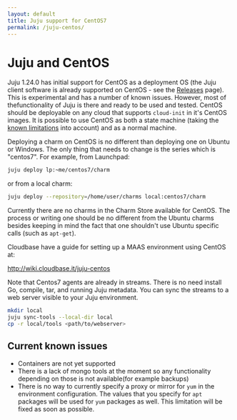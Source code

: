 ```yaml
---
layout: default
title: Juju support for CentOS7  
permalink: /juju-centos/
---
```


# Juju and CentOS
Juju 1.24.0 has initial support for CentOS as a deployment OS (the Juju client
software is already supported on CentOS - see the 
[Releases](./reference-releases.html) page). This is experimental and has a 
number of known issues. However, most of thefunctionality of Juju is there and
ready to be used and tested. 
CentOS should be deployable on any cloud that supports `cloud-init` in it's
CentOS images. It is possible to use CentOS as both a state machine (taking
the [known limitations](#current-known-issues) into account) and as a normal 
machine.

Deploying a charm on CentOS is no different than deploying one on Ubuntu or
Windows. The only thing that needs to change is the series which is "centos7".
For example, from Launchpad:

```bash 
juju deploy lp:~me/centos7/charm
```

or from a local charm:

```bash
juju deploy --repository=/home/user/charms local:centos7/charm
```

Currently there are no charms in the Charm Store available for CentOS.
The process or writing one should be no different from the Ubuntu charms besides
keeping in mind the fact that one shouldn't use Ubuntu specific calls
(such as `apt-get`).

Cloudbase have a guide for setting up a MAAS environment using CentOS at:

http://wiki.cloudbase.it/juju-centos

Note that Centos7 agents are already in streams. There is no need install Go,
compile, tar, and running Juju metadata. You can sync the streams to a web 
server visible to your Juju environment.

```bash
mkdir local
juju sync-tools --local-dir local
cp -r local/tools <path/to/webserver>
```

## Current known issues

 - Containers are not yet supported
 - There is a lack of mongo tools at the moment so any functionality depending 
   on those is not available(for example backups)
 - There is no way to currently specify a proxy or mirror for `yum` in the
   environment configuration. The values that you specify for `apt` packages 
   will be used for `yum` packages as well. This limitation will be fixed as 
   soon as possible.